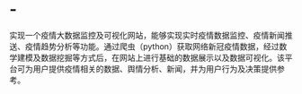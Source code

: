 # -
实现一个疫情大数据监控及可视化网站，能够实现实时疫情数据监控、疫情新闻推送、疫情趋势分析等功能。通过爬虫（python）获取网络新冠疫情数据，经过数学建模及数据挖掘等方式后，在网站上进行基础的数据展示以及数据可视化。该平台可为用户提供疫情相关的数据、舆情分析、新闻，并为用户行为及决策提供参考。
